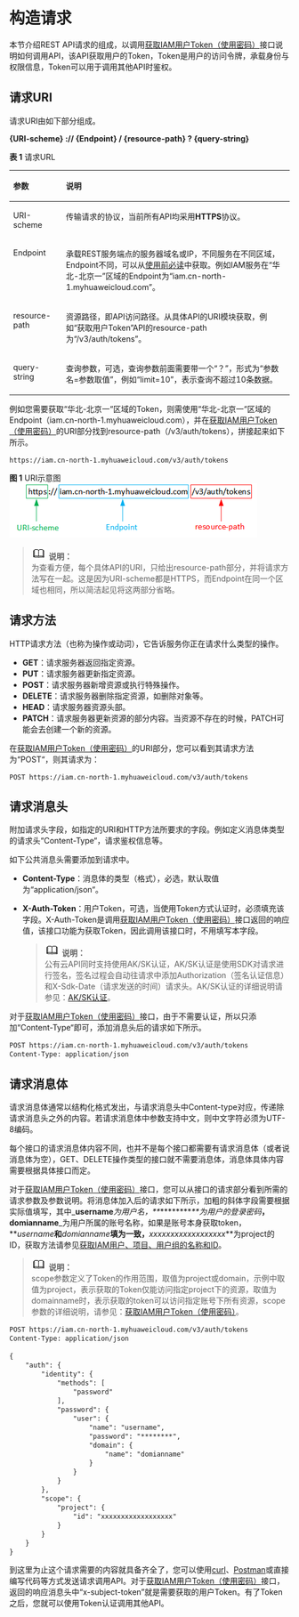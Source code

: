 # 构造请求<a name="iam_02_0008"></a>

本节介绍REST API请求的组成，以调用[获取IAM用户Token（使用密码）](获取IAM用户Token（使用密码）.md)接口说明如何调用API，该API获取用户的Token，Token是用户的访问令牌，承载身份与权限信息，Token可以用于调用其他API时鉴权。

## 请求URI<a name="section1849899574"></a>

请求URI由如下部分组成。

**\{URI-scheme\} :// \{**Endpoint**\} / \{resource-path\} ? \{query-string\}**

**表 1**  请求URL

<a name="table442645372610"></a>
<table><thead align="left"><tr id="row15427253182617"><th class="cellrowborder" valign="top" width="18.790000000000003%" id="mcps1.2.3.1.1"><p id="p24271253182614"><a name="p24271253182614"></a><a name="p24271253182614"></a>参数</p>
</th>
<th class="cellrowborder" valign="top" width="81.21000000000001%" id="mcps1.2.3.1.2"><p id="p19427155318264"><a name="p19427155318264"></a><a name="p19427155318264"></a>说明</p>
</th>
</tr>
</thead>
<tbody><tr id="row104278530268"><td class="cellrowborder" valign="top" width="18.790000000000003%" headers="mcps1.2.3.1.1 "><p id="p44271053122619"><a name="p44271053122619"></a><a name="p44271053122619"></a>URI-scheme</p>
</td>
<td class="cellrowborder" valign="top" width="81.21000000000001%" headers="mcps1.2.3.1.2 "><p id="p11427453192617"><a name="p11427453192617"></a><a name="p11427453192617"></a>传输请求的协议，当前所有API均采用<strong id="b1626664512275"><a name="b1626664512275"></a><a name="b1626664512275"></a>HTTPS</strong>协议。</p>
</td>
</tr>
<tr id="row1142745318267"><td class="cellrowborder" valign="top" width="18.790000000000003%" headers="mcps1.2.3.1.1 "><p id="p1342765311266"><a name="p1342765311266"></a><a name="p1342765311266"></a>Endpoint</p>
</td>
<td class="cellrowborder" valign="top" width="81.21000000000001%" headers="mcps1.2.3.1.2 "><p id="p64278534269"><a name="p64278534269"></a><a name="p64278534269"></a>承载REST服务端点的服务器域名或IP，不同服务在不同区域，Endpoint不同，可以从<a href="使用前必读.md">使用前必读</a>中获取。例如IAM服务在<span class="parmname" id="parmname161691327202815"><a name="parmname161691327202815"></a><a name="parmname161691327202815"></a>“华北-北京一”</span>区域的Endpoint为<span class="parmname" id="parmname6169162762813"><a name="parmname6169162762813"></a><a name="parmname6169162762813"></a>“iam.cn-north-1.myhuaweicloud.com”</span>。</p>
</td>
</tr>
<tr id="row94271453112615"><td class="cellrowborder" valign="top" width="18.790000000000003%" headers="mcps1.2.3.1.1 "><p id="p144271753182618"><a name="p144271753182618"></a><a name="p144271753182618"></a>resource-path</p>
</td>
<td class="cellrowborder" valign="top" width="81.21000000000001%" headers="mcps1.2.3.1.2 "><p id="p4427953122617"><a name="p4427953122617"></a><a name="p4427953122617"></a>资源路径，即API访问路径。从具体API的URI模块获取，例如<span class="parmname" id="parmname663013436287"><a name="parmname663013436287"></a><a name="parmname663013436287"></a>“获取用户Token”</span>API的resource-path为<span class="parmvalue" id="parmvalue176306433280"><a name="parmvalue176306433280"></a><a name="parmvalue176306433280"></a>“/v3/auth/tokens”</span>。</p>
</td>
</tr>
<tr id="row1991179192817"><td class="cellrowborder" valign="top" width="18.790000000000003%" headers="mcps1.2.3.1.1 "><p id="p1091217918289"><a name="p1091217918289"></a><a name="p1091217918289"></a>query-string</p>
</td>
<td class="cellrowborder" valign="top" width="81.21000000000001%" headers="mcps1.2.3.1.2 "><p id="p79121799283"><a name="p79121799283"></a><a name="p79121799283"></a>查询参数，可选，查询参数前面需要带一个<span class="parmname" id="parmname5182450132811"><a name="parmname5182450132811"></a><a name="parmname5182450132811"></a>“？”</span>，形式为<span class="parmname" id="parmname1718315019284"><a name="parmname1718315019284"></a><a name="parmname1718315019284"></a>“参数名=参数取值”</span>，例如<span class="parmname" id="parmname818314500282"><a name="parmname818314500282"></a><a name="parmname818314500282"></a>“limit=10”</span>，表示查询不超过10条数据。</p>
</td>
</tr>
</tbody>
</table>

例如您需要获取“华北-北京一“区域的Token，则需使用“华北-北京一“区域的Endpoint（iam.cn-north-1.myhuaweicloud.com），并在[获取IAM用户Token（使用密码）](获取IAM用户Token（使用密码）.md)的URI部分找到resource-path（/v3/auth/tokens），拼接起来如下所示。

```
https://iam.cn-north-1.myhuaweicloud.com/v3/auth/tokens
```

**图 1**  URI示意图<a name="fig949762553218"></a>  
![](figures/URI示意图.png "URI示意图")

>![](public_sys-resources/icon-note.gif) **说明：**   
>为查看方便，每个具体API的URI，只给出resource-path部分，并将请求方法写在一起。这是因为URI-scheme都是HTTPS，而Endpoint在同一个区域也相同，所以简洁起见将这两部分省略。  

## 请求方法<a name="section580035055419"></a>

HTTP请求方法（也称为操作或动词），它告诉服务你正在请求什么类型的操作。

-   **GET**：请求服务器返回指定资源。
-   **PUT**：请求服务器更新指定资源。
-   **POST**：请求服务器新增资源或执行特殊操作。
-   **DELETE**：请求服务器删除指定资源，如删除对象等。
-   **HEAD**：请求服务器资源头部。
-   **PATCH**：请求服务器更新资源的部分内容。当资源不存在的时候，PATCH可能会去创建一个新的资源。

在[获取IAM用户Token（使用密码）](获取IAM用户Token（使用密码）.md)的URI部分，您可以看到其请求方法为“POST“，则其请求为：

```
POST https://iam.cn-north-1.myhuaweicloud.com/v3/auth/tokens
```

## 请求消息头<a name="section1454211155819"></a>

附加请求头字段，如指定的URI和HTTP方法所要求的字段。例如定义消息体类型的请求头“Content-Type“，请求鉴权信息等。

如下公共消息头需要添加到请求中。

-   **Content-Type**：消息体的类型（格式），必选，默认取值为“application/json“。
-   **X-Auth-Token**：用户Token，可选，当使用Token方式认证时，必须填充该字段。X-Auth-Token是调用[获取IAM用户Token（使用密码）](获取IAM用户Token（使用密码）.md)接口返回的响应值，该接口功能为获取Token，因此调用该接口时，不用填写本字段。

    >![](public_sys-resources/icon-note.gif) **说明：**   
    >公有云API同时支持使用AK/SK认证，AK/SK认证是使用SDK对请求进行签名，签名过程会自动往请求中添加Authorization（签名认证信息）和X-Sdk-Date（请求发送的时间）请求头。AK/SK认证的详细说明请参见：[AK/SK认证](认证鉴权.md#section9211058144012)。  


对于[获取IAM用户Token（使用密码）](获取IAM用户Token（使用密码）.md)接口，由于不需要认证，所以只添加“Content-Type“即可，添加消息头后的请求如下所示。

```
POST https://iam.cn-north-1.myhuaweicloud.com/v3/auth/tokens
Content-Type: application/json
```

## 请求消息体<a name="section14612192315587"></a>

请求消息体通常以结构化格式发出，与请求消息头中Content-type对应，传递除请求消息头之外的内容。若请求消息体中参数支持中文，则中文字符必须为UTF-8编码。

每个接口的请求消息体内容不同，也并不是每个接口都需要有请求消息体（或者说消息体为空），GET、DELETE操作类型的接口就不需要消息体，消息体具体内容需要根据具体接口而定。

对于[获取IAM用户Token（使用密码）](获取IAM用户Token（使用密码）.md)接口，您可以从接口的请求部分看到所需的请求参数及参数说明。将消息体加入后的请求如下所示，加粗的斜体字段需要根据实际值填写，其中_**username**_为用户名，**_\*\*\*\*\*\*\*\*_**为用户的登录密码_**，domianname**_为用户所属的账号名称，如果是账号本身获取token，**_username_**和**_domianname_**填为一致，**_xxxxxxxxxxxxxxxxxx_**为project的ID，获取方法请参见[获取IAM用户、项目、用户组的名称和ID](获取IAM用户-项目-用户组的名称和ID.md)。

>![](public_sys-resources/icon-note.gif) **说明：**   
>scope参数定义了Token的作用范围，取值为project或domain，示例中取值为project，表示获取的Token仅能访问指定project下的资源，取值为domainname时，表示获取的token可以访问指定账号下所有资源，scope参数的详细说明，请参见：[获取IAM用户Token（使用密码）](获取IAM用户Token（使用密码）.md)。  

```
POST https://iam.cn-north-1.myhuaweicloud.com/v3/auth/tokens
Content-Type: application/json

{
    "auth": {
        "identity": {
            "methods": [
                "password"
            ],
            "password": {
                "user": {
                    "name": "username",
                    "password": "********",
                    "domain": {
                        "name": "domianname"
                    }
                }
            }
        },
        "scope": {
            "project": {
                "id": "xxxxxxxxxxxxxxxxxx"
            }
        }
    }
}
```

到这里为止这个请求需要的内容就具备齐全了，您可以使用[curl](https://curl.haxx.se/)、[Postman](https://www.getpostman.com/)或直接编写代码等方式发送请求调用API。对于[获取IAM用户Token（使用密码）](获取IAM用户Token（使用密码）.md)接口，返回的响应消息头中“x-subject-token”就是需要获取的用户Token。有了Token之后，您就可以使用Token认证调用其他API。

